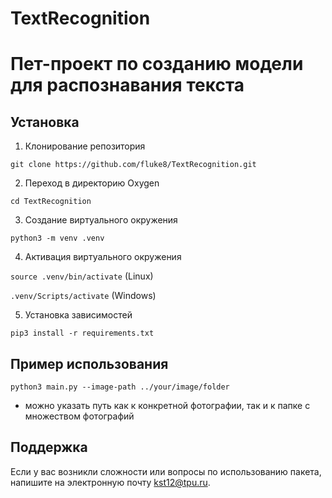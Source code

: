 # TextRecognition
Пет-проект по созданию модели для распознавания текста
=
## Установка 

1. Клонирование репозитория 

```git clone https://github.com/fluke8/TextRecognition.git```

2. Переход в директорию Oxygen

```cd TextRecognition```

3. Создание виртуального окружения

```python3 -m venv .venv```

4. Активация виртуального окружения 

```source .venv/bin/activate``` (Linux)

```.venv/Scripts/activate``` (Windows)

5. Установка зависимостей

```pip3 install -r requirements.txt```


## Пример использования


```python3 main.py --image-path ../your/image/folder```  

- можно указать путь как к конкретной фотографии, так и к папке с множеством фотографий


## Поддержка
Если у вас возникли сложности или вопросы по использованию пакета, напишите на электронную почту <kst12@tpu.ru>.


